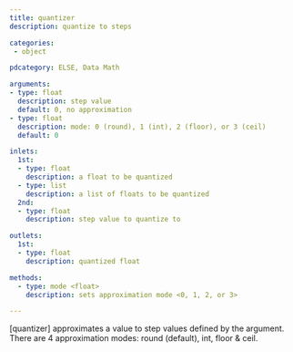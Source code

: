 ```yaml
---
title: quantizer
description: quantize to steps

categories:
 - object

pdcategory: ELSE, Data Math

arguments:
- type: float
  description: step value
  default: 0, no approximation
- type: float
  description: mode: 0 (round), 1 (int), 2 (floor), or 3 (ceil)
  default: 0

inlets:
  1st:
  - type: float
    description: a float to be quantized
  - type: list
    description: a list of floats to be quantized
  2nd:
  - type: float
    description: step value to quantize to

outlets:
  1st:
  - type: float
    description: quantized float

methods:
  - type: mode <float>
    description: sets approximation mode <0, 1, 2, or 3>

---
```


[quantizer] approximates a value to step values defined by the argument. There are 4 approximation modes: round (default), int, floor & ceil.


